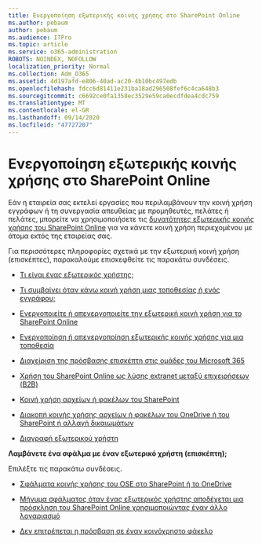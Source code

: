 ```yaml
---
title: Ενεργοποίηση εξωτερικής κοινής χρήσης στο SharePoint Online
ms.author: pebaum
author: pebaum
ms.audience: ITPro
ms.topic: article
ms.service: o365-administration
ROBOTS: NOINDEX, NOFOLLOW
localization_priority: Normal
ms.collection: Adm_O365
ms.assetid: 4d197afd-e806-40ad-ac20-4b10bc497edb
ms.openlocfilehash: fdcc6d81411e231ba18ad296508fef6c4ca648b3
ms.sourcegitcommit: c6692ce0fa1358ec3529e59ca0ecdfdea4cdc759
ms.translationtype: MT
ms.contentlocale: el-GR
ms.lasthandoff: 09/14/2020
ms.locfileid: "47727207"
---
```

# <a name="enable-external-sharing-in-sharepoint-online"></a>Ενεργοποίηση εξωτερικής κοινής χρήσης στο SharePoint Online

Εάν η εταιρεία σας εκτελεί εργασίες που περιλαμβάνουν την κοινή χρήση εγγράφων ή τη συνεργασία απευθείας με προμηθευτές, πελάτες ή πελάτες, μπορείτε να χρησιμοποιήσετε τις [δυνατότητες εξωτερικής κοινής χρήσης του SharePoint Online](https://docs.microsoft.com/sharepoint/external-sharing-overview) για να κάνετε κοινή χρήση περιεχομένου με άτομα εκτός της εταιρείας σας.

Για περισσότερες πληροφορίες σχετικά με την εξωτερική κοινή χρήση (επισκέπτες), παρακαλούμε επισκεφθείτε τις παρακάτω συνδέσεις.

- [Τι είναι ένας εξωτερικός χρήστης;](https://docs.microsoft.com/sharepoint/external-sharing-overview#what-is-an-external-user)

- [Τι συμβαίνει όταν κάνω κοινή χρήση μιας τοποθεσίας ή ενός εγγράφου;](https://docs.microsoft.com/sharepoint/external-sharing-overview#what-happens-when-i-share-a-site-or-document)

- [Ενεργοποιείτε ή απενεργοποιείτε την εξωτερική κοινή χρήση για το SharePoint Online](https://docs.microsoft.com/sharepoint/turn-external-sharing-on-or-off)

- [Ενεργοποίηση ή απενεργοποίηση εξωτερικής κοινής χρήσης για μια τοποθεσία](https://docs.microsoft.com/sharepoint/change-external-sharing-site)

- [Διαχείριση της πρόσβασης επισκέπτη στις ομάδες του Microsoft 365](https://docs.microsoft.com/microsoft-365/admin/create-groups/manage-guest-access-in-groups)

- [Χρήση του SharePoint Online ως λύσης extranet μεταξύ επιχειρήσεων (B2B)](https://docs.microsoft.com/sharepoint/create-b2b-extranet)

- [Κοινή χρήση αρχείων ή φακέλων του SharePoint](https://support.office.com/article/share-sharepoint-files-or-folders-1fe37332-0f9a-4719-970e-d2578da4941c)

- [Διακοπή κοινής χρήσης αρχείων ή φακέλων του OneDrive ή του SharePoint ή αλλαγή δικαιωμάτων](https://support.office.com/article/stop-sharing-onedrive-or-sharepoint-files-or-folders-or-change-permissions-0a36470f-d7fe-40a0-bd74-0ac6c1e13323)

- [Διαγραφή εξωτερικού χρήστη](https://docs.microsoft.com/sharepoint/remove-users#delete-a-guest-from-the-microsoft-365-admin-center)

**Λαμβάνετε ένα σφάλμα με έναν εξωτερικό χρήστη (επισκέπτη);**

Επιλέξτε τις παρακάτω συνδέσεις. 

- [Σφάλματα κοινής χρήσης του OSE στο SharePoint ή το OneDrive](https://docs.microsoft.com/sharepoint/sharepoint-onedrive-error-message)

- [Μήνυμα σφάλματος όταν ένας εξωτερικός χρήστης αποδέχεται μια πρόσκληση του SharePoint Online χρησιμοποιώντας έναν άλλο λογαριασμό](https://docs.microsoft.com/sharepoint/support/sharing-and-permissions/error-when-external-user-accepts-an-invitation-by-using-another-account)

- [Δεν επιτρέπεται η πρόσβαση σε έναν κοινόχρηστο φάκελο](https://docs.microsoft.com/sharepoint/support/sharing-and-permissions/cannot-access-shared-folder)
